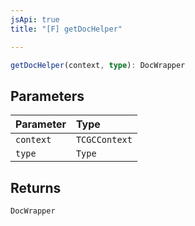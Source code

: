 ```yaml
---
jsApi: true
title: "[F] getDocHelper"

---
```

```ts
getDocHelper(context, type): DocWrapper
```

## Parameters

| Parameter | Type |
| :------ | :------ |
| `context` | `TCGCContext` |
| `type` | `Type` |

## Returns

`DocWrapper`

